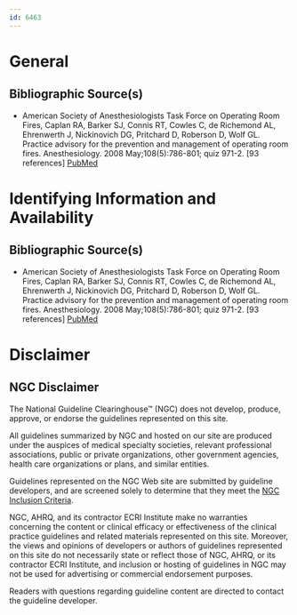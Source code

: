 ```yaml
---
id: 6463
---
```


# General

## Bibliographic Source(s)

- American Society of Anesthesiologists Task Force on Operating Room Fires, Caplan RA, Barker SJ, Connis RT, Cowles C, de Richemond AL, Ehrenwerth J, Nickinovich DG, Pritchard D, Roberson D, Wolf GL. Practice advisory for the prevention and management of operating room fires. Anesthesiology. 2008 May;108(5):786-801; quiz 971-2. [93 references] [ PubMed ](http://www.ncbi.nlm.nih.gov/entrez/query.fcgi?cmd=Retrieve&db=pubmed&dopt=Abstract&list_uids=18431114)

# Identifying Information and Availability

## Bibliographic Source(s)

- American Society of Anesthesiologists Task Force on Operating Room Fires, Caplan RA, Barker SJ, Connis RT, Cowles C, de Richemond AL, Ehrenwerth J, Nickinovich DG, Pritchard D, Roberson D, Wolf GL. Practice advisory for the prevention and management of operating room fires. Anesthesiology. 2008 May;108(5):786-801; quiz 971-2. [93 references] [ PubMed ](http://www.ncbi.nlm.nih.gov/entrez/query.fcgi?cmd=Retrieve&db=pubmed&dopt=Abstract&list_uids=18431114)

# Disclaimer

## NGC Disclaimer

The National Guideline Clearinghouse™ (NGC) does not develop, produce, approve, or endorse the guidelines represented on this site.

All guidelines summarized by NGC and hosted on our site are produced under the auspices of medical specialty societies, relevant professional associations, public or private organizations, other government agencies, health care organizations or plans, and similar entities.

Guidelines represented on the NGC Web site are submitted by guideline developers, and are screened solely to determine that they meet the [NGC Inclusion Criteria](/help-and-about/summaries/inclusion-criteria).

NGC, AHRQ, and its contractor ECRI Institute make no warranties concerning the content or clinical efficacy or effectiveness of the clinical practice guidelines and related materials represented on this site. Moreover, the views and opinions of developers or authors of guidelines represented on this site do not necessarily state or reflect those of NGC, AHRQ, or its contractor ECRI Institute, and inclusion or hosting of guidelines in NGC may not be used for advertising or commercial endorsement purposes.

Readers with questions regarding guideline content are directed to contact the guideline developer.

